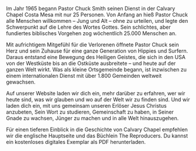 Im Jahr 1965 begann Pastor Chuck Smith seinen Dienst in der Calvary Chapel Costa Mesa mit nur 25 Personen. Von Anfang an hieß Pastor Chuck alle Menschen willkommen – Jung und Alt – ohne zu urteilen, und legte den Schwerpunkt auf die Lehre des Wortes Gottes. Sein schlichtes, aber fundiertes biblisches Vorgehen zog wöchentlich 25.000 Menschen an.

Mit aufrichtigem Mitgefühl für die Verlorenen öffnete Pastor Chuck sein Herz und sein Zuhause für eine ganze Generation von Hippies und Surfern. Daraus entstand eine Bewegung des Heiligen Geistes, die sich in den USA von der Westküste bis an die Ostküste ausbreitete – und heute auf der ganzen Welt wirkt. Was als kleine Ortsgemeinde begann, ist inzwischen zu einem internationalen Dienst mit über 1.800 Gemeinden weltweit gewachsen.

Auf unserer Website laden wir dich ein, mehr darüber zu erfahren, wer wir heute sind, was wir glauben und wo auf der Welt wir zu finden sind. Und wir laden dich ein, mit uns gemeinsam unseren  Erlöser Jesus Christus anzubeten, Sein Wort zu studieren, Gemeinschaft zu haben, in Seiner Gnade zu wachsen, Jünger zu machen und in alle Welt hinauszugehen.

Für einen tieferen Einblick in die Geschichte von Calvary Chapel empfehlen wir die englische Hauptseite und das Büchlein The Reproducers. Du kannst ein kostenloses digitales Exemplar als PDF  herunterladen.

